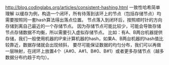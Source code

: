 http://blog.codinglabs.org/articles/consistent-hashing.html
一致性哈希简单理解
以缓存为例，构造一个闭环，所有待落到该环上的节点（包括存储节点）均需要按照同一套hash算法得出落点位置。
节点落入到闭环后，按照顺时针的方向存储到离自己最近的一个存储节点。
因为存储节点可能比较少，可能会导致存储节点存储数据不均衡，所以需要引入虚拟存储节点。
比如：有A、B两台机器提供存储，我们一般使用机器的IP来计算机器的hash，如果A、B两台机器的hash值比较靠近，数据存储就会出现倾斜，
要尽可能保证数据的均匀分布，我们可以再做一层映射，在闭环上放置4个（A#0、A#1、B#0、B#1）或者更多存储节点（越多数据分布约趋于均匀）。
